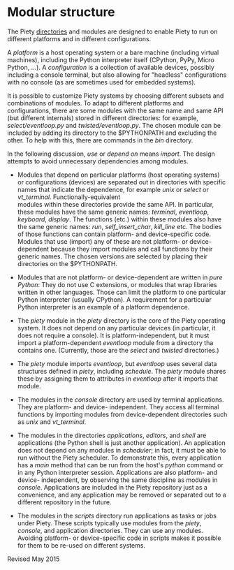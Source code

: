 
Modular structure
=================

The Piety [directories](directories.md) and modules are designed to
enable Piety to run on different platforms and in different
configurations.  

A *platform* is a host operating system or a bare machine (including
virtual machines), including the Python interpreter itself (CPython,
PyPy, Micro Python, ...).  A *configuration* is a collection of
available devices, possibly including a console terminal, but also
allowing for "headless" configurations with no console (as are
sometimes used for embedded systems).

It is possible to customize Piety systems by choosing different
subsets and combinations of modules.  To adapt to different
platforms and configurations, there are some modules with the
same name and same API (but different internals) stored in
different directories: for example, *select/eventloop.py* and
*twisted/eventloop.py*.  The chosen module can be included by
adding its directory to the $PYTHONPATH and excluding the other.
To help with this, there are commands in the *bin* directory.

In the following discussion, *use* or *depend on* means *import*.  The
design attempts to avoid unnecessary dependencies among modules.  

- Modules that depend on particular platforms (host operating systems)
  or configurations (devices) are separated out in directories with specific
  names that indicate the dependence, for example *unix* or
  *select* or *vt_terminal*.  Functionally-equivalent  
  modules within these directories 
  provide the same API.  In particular, these  modules have 
  the same generic names: *terminal*, *eventloop*, *keyboard*, *display*.
  The functions (etc.) within these modules also have the same generic names:
  *run*, *self_insert_char*, *kill_line* etc.  The bodies of those functions
  can contain platform- and device-specific code.  
  Modules that use (import) any of these are not
  platform- or device-dependent because they import modules and call
  functions by their generic names.   The chosen versions are 
  selected by placing their directories on the $PYTHONPATH.

- Modules that are not platform- or device-dependent are written
  in *pure Python*: They do not use C extensions, or modules that
  wrap libraries written in other languages.  Those can limit the
  platform to one particular Python interpreter (usually CPython).
  A requirement for a particular Python interpreter is an example of
  a platform dependence.

- The *piety* module in the *piety* directory is the core of the Piety
  operating system.  It does not depend on any particular devices 
  (in particular, it does not require a console).  It is platform-independent, 
  but it must import a platform-dependent *eventloop* module
  from a directory tha contains one.
  (Currently, those are the *select* and *twisted* directories.)
  
- The *piety* module imports *eventloop*, but *eventloop* uses several
  data structures defined in *piety*, including *schedule*.  The
  *piety* module shares these by assigning them to attributes in
  *eventloop* after it imports that module.

- The modules in the *console* directory are used by terminal
  applications.  They are platform- and device- independent.  They
  access all terminal functions by importing 
  modules from device-dependent directories such as *unix* and
  *vt_terminal*.

- The modules in the directories *applications*, *editors*, and *shell*
  are applications (the Python shell is just another application).  An
  application does not depend on any modules in *scheduler*; in fact,
  it must be able to run without the Piety scheduler.  To demonstrate
  this, every application has a *main* method that can be run
  from the host's *python* command or in any Python interpreter
  session.  Applications are also
  platform- and device- independent, by observing the same discipline
  as modules in *console*.  Applications are included in the Piety
  repository just as a convenience, and any application may be removed
  or separated out to a different repository in the future.

- The modules in the *scripts* directory run applications as tasks or
  jobs under Piety.  These scripts typically use modules
  from the *piety*, *console*, and application directories.  They
  can use any modules.  Avoiding platform- or
  device-specific code in scripts makes it possible for them to be re-used
  on different systems.

Revised May 2015
